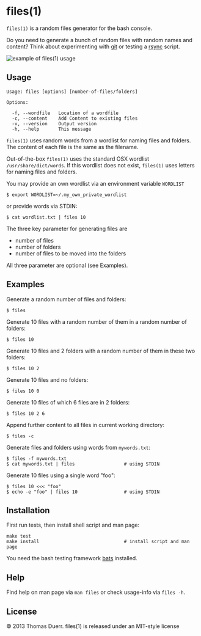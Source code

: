 # files(1)

`files(1)` is a random files generator for the bash console.

Do you need to generate a bunch of random files with random names and
content? Think about experimenting with [git][1] or testing a [rsync][2] script.

![example of `files(1)` usage](https://raw.github.com/thomd/random-files-generator/images/files.png)

## Usage

    Usage: files [options] [number-of-files/folders]

    Options:

      -f, --wordfile   Location of a wordfile
      -c, --content    Add Content to existing files
      -v, --version    Output version
      -h, --help       This message

`files(1)` uses random words from a wordlist for naming files and
folders. The content of each file is the same as the filename.

Out-of-the-box `files(1)` uses the standard OSX wordlist
`/usr/share/dict/words`. If this wordlist does not exist, `files(1)` uses
letters for naming files and folders.

You may provide an own wordlist via an environment variable `WORDLIST`

    $ export WORDLIST=~/.my_own_private_wordlist

or provide words via STDIN:

    $ cat wordlist.txt | files 10

The three key parameter for generating files are

* number of files
* number of folders
* number of files to be moved into the folders

All three parameter are optional (see Examples).

## Examples

Generate a random number of files and folders:

    $ files

Generate 10 files with a random number of them in a random number of folders:

    $ files 10

Generate 10 files and 2 folders with a random number of them in these
two folders:

    $ files 10 2

Generate 10 files and no folders:

    $ files 10 0

Generate 10 files of which 6 files are in 2 folders:

    $ files 10 2 6

Append further content to all files in current working directory:

    $ files -c

Generate files and folders using words from `mywords.txt`:

    $ files -f mywords.txt
    $ cat mywords.txt | files                  # using STDIN

Generate 10 files using a single word "foo":

    $ files 10 <<< "foo"
    $ echo -e "foo" | files 10                 # using STDIN

## Installation

First run tests, then install shell script and man page:

    make test
    make install                               # install script and man page

You need the bash testing framework [bats][3] installed.

## Help

Find help on man page via `man files` or check usage-info via `files -h`.

## License

© 2013 Thomas Duerr. files(1) is released under an MIT-style license

[1]: http://git-scm.com/
[2]: http://man.cx/rsync(1)
[3]: https://github.com/sstephenson/bats
